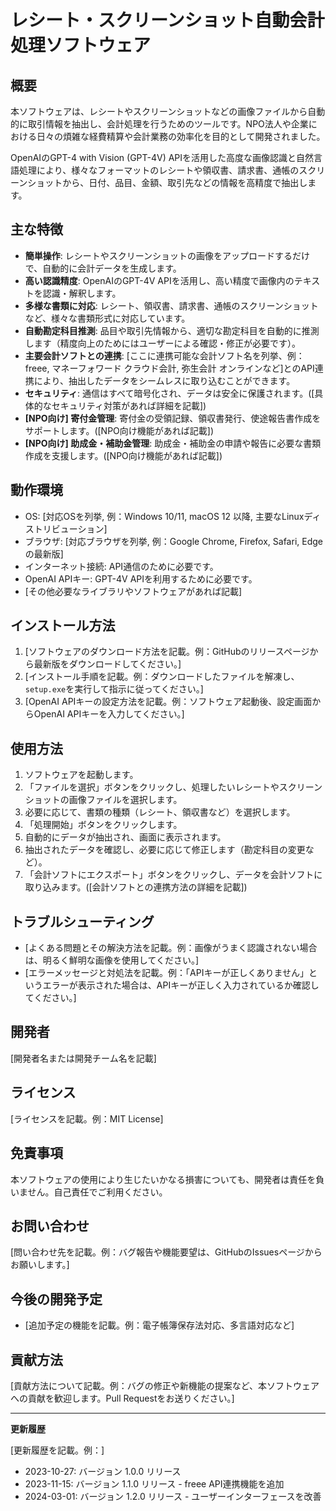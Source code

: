 # レシート・スクリーンショット自動会計処理ソフトウェア

## 概要

本ソフトウェアは、レシートやスクリーンショットなどの画像ファイルから自動的に取引情報を抽出し、会計処理を行うためのツールです。NPO法人や企業における日々の煩雑な経費精算や会計業務の効率化を目的として開発されました。

OpenAIのGPT-4 with Vision (GPT-4V) APIを活用した高度な画像認識と自然言語処理により、様々なフォーマットのレシートや領収書、請求書、通帳のスクリーンショットから、日付、品目、金額、取引先などの情報を高精度で抽出します。

## 主な特徴

*   **簡単操作**: レシートやスクリーンショットの画像をアップロードするだけで、自動的に会計データを生成します。
*   **高い認識精度**: OpenAIのGPT-4V APIを活用し、高い精度で画像内のテキストを認識・解釈します。
*   **多様な書類に対応**: レシート、領収書、請求書、通帳のスクリーンショットなど、様々な書類形式に対応しています。
*   **自動勘定科目推測**: 品目や取引先情報から、適切な勘定科目を自動的に推測します（精度向上のためにはユーザーによる確認・修正が必要です）。
*   **主要会計ソフトとの連携**:  [ここに連携可能な会計ソフト名を列挙、例：freee, マネーフォワード クラウド会計, 弥生会計 オンラインなど]とのAPI連携により、抽出したデータをシームレスに取り込むことができます。
*   **セキュリティ**: 通信はすべて暗号化され、データは安全に保護されます。([具体的なセキュリティ対策があれば詳細を記載])
*   **[NPO向け] 寄付金管理**: 寄付金の受領記録、領収書発行、使途報告書作成をサポートします。([NPO向け機能があれば記載])
*   **[NPO向け] 助成金・補助金管理**: 助成金・補助金の申請や報告に必要な書類作成を支援します。([NPO向け機能があれば記載])

## 動作環境

*   OS: [対応OSを列挙, 例：Windows 10/11, macOS 12 以降, 主要なLinuxディストリビューション]
*   ブラウザ: [対応ブラウザを列挙, 例：Google Chrome, Firefox, Safari, Edgeの最新版]
*   インターネット接続: API通信のために必要です。
*   OpenAI APIキー: GPT-4V APIを利用するために必要です。
*   [その他必要なライブラリやソフトウェアがあれば記載]

## インストール方法

1.  [ソフトウェアのダウンロード方法を記載。例：GitHubのリリースページから最新版をダウンロードしてください。]
2.  [インストール手順を記載。例：ダウンロードしたファイルを解凍し、`setup.exe`を実行して指示に従ってください。]
3.  [OpenAI APIキーの設定方法を記載。例：ソフトウェア起動後、設定画面からOpenAI APIキーを入力してください。]

## 使用方法

1.  ソフトウェアを起動します。
2.  「ファイルを選択」ボタンをクリックし、処理したいレシートやスクリーンショットの画像ファイルを選択します。
3.  必要に応じて、書類の種類（レシート、領収書など）を選択します。
4.  「処理開始」ボタンをクリックします。
5.  自動的にデータが抽出され、画面に表示されます。
6.  抽出されたデータを確認し、必要に応じて修正します（勘定科目の変更など）。
7.  「会計ソフトにエクスポート」ボタンをクリックし、データを会計ソフトに取り込みます。([会計ソフトとの連携方法の詳細を記載])

## トラブルシューティング

*   [よくある問題とその解決方法を記載。例：画像がうまく認識されない場合は、明るく鮮明な画像を使用してください。]
*   [エラーメッセージと対処法を記載。例：「APIキーが正しくありません」というエラーが表示された場合は、APIキーが正しく入力されているか確認してください。]

## 開発者

[開発者名または開発チーム名を記載]

## ライセンス

[ライセンスを記載。例：MIT License]

## 免責事項

本ソフトウェアの使用により生じたいかなる損害についても、開発者は責任を負いません。自己責任でご利用ください。

## お問い合わせ

[問い合わせ先を記載。例：バグ報告や機能要望は、GitHubのIssuesページからお願いします。]

## 今後の開発予定

*   [追加予定の機能を記載。例：電子帳簿保存法対応、多言語対応など]

## 貢献方法

[貢献方法について記載。例：バグの修正や新機能の提案など、本ソフトウェアへの貢献を歓迎します。Pull Requestをお送りください。]

---

**更新履歴**

[更新履歴を記載。例：]

*   2023-10-27: バージョン 1.0.0 リリース
*   2023-11-15: バージョン 1.1.0 リリース - freee API連携機能を追加
*   2024-03-01: バージョン 1.2.0 リリース - ユーザーインターフェースを改善
